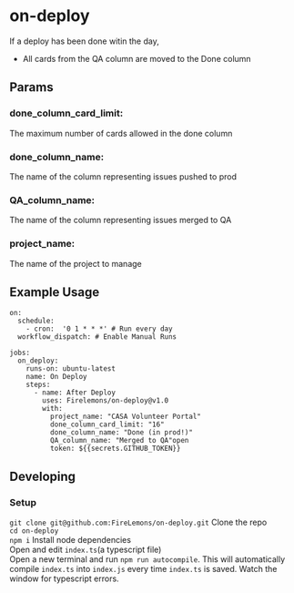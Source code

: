 # on-deploy
If a deploy has been done witin the day,
 - All cards from the QA column are moved to the Done column

## Params
### done_column_card_limit:  
The maximum number of cards allowed in the done column  

### done_column_name:
The name of the column representing issues pushed to prod  

### QA_column_name:
The name of the column representing issues merged to QA  

### project_name:  
The name of the project to manage  

## Example Usage
```
on:
  schedule:
    - cron:  '0 1 * * *' # Run every day
  workflow_dispatch: # Enable Manual Runs

jobs:
  on_deploy:
    runs-on: ubuntu-latest
    name: On Deploy
    steps:
      - name: After Deploy
        uses: Firelemons/on-deploy@v1.0
        with:
          project_name: "CASA Volunteer Portal"
          done_column_card_limit: "16"
          done_column_name: "Done (in prod!)"
          QA_column_name: "Merged to QA"open
          token: ${{secrets.GITHUB_TOKEN}}
```

## Developing  
### Setup  
`git clone git@github.com:FireLemons/on-deploy.git` Clone the repo  
`cd on-deploy`  
`npm i` Install node dependencies  
Open and edit `index.ts`(a typescript file)  
Open a new terminal and run `npm run autocompile`. This will automatically compile `index.ts` into `index.js` every time `index.ts` is saved. Watch the window for typescript errors.
